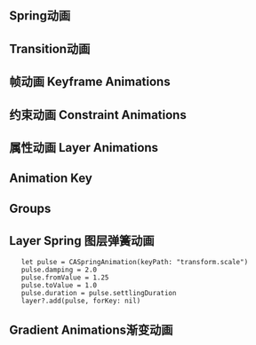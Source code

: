 ## Spring动画

## Transition动画

## 帧动画 Keyframe Animations

## 约束动画 Constraint Animations

## 属性动画 Layer Animations

## Animation Key

## Groups

## Layer Spring 图层弹簧动画
 ```
    let pulse = CASpringAnimation(keyPath: "transform.scale")
    pulse.damping = 2.0
    pulse.fromValue = 1.25
    pulse.toValue = 1.0
    pulse.duration = pulse.settlingDuration 
    layer?.add(pulse, forKey: nil)
 ```

## Gradient Animations渐变动画

